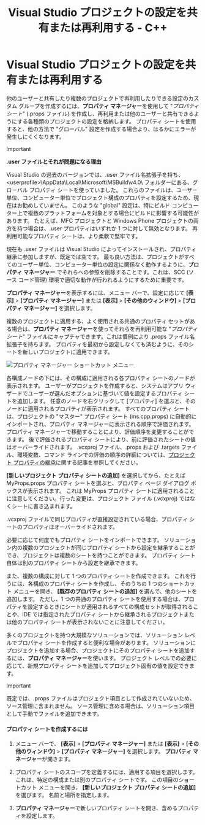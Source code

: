 ﻿---
title: Visual Studio プロジェクトの設定を共有または再利用する - C++
ms.date: 07/17/2019
helpviewer_keywords:
- project properties [C++], reusable
ms.openlocfilehash: bcf54be0531c7150c1506eb6f5dda2b5bc95161f
ms.sourcegitcommit: c123cc76bb2b6c5cde6f4c425ece420ac733bf70
ms.translationtype: HT
ms.contentlocale: ja-JP
ms.lasthandoff: 04/14/2020
ms.locfileid: "81328701"
---
# <a name="share-or-reuse-visual-studio-project-settings"></a>Visual Studio プロジェクトの設定を共有または再利用する

他のユーザーと共有したり複数のプロジェクトで再利用したりできる設定のカスタム グループを作成するには、**プロパティ マネージャー**を使用して "*プロパティ シート*" (.props ファイル) を作成し、再利用または他のユーザーと共有できるようにする各種類のプロジェクトの設定を格納します。 プロパティ シートを使用すると、他の方法で "グローバル" 設定を作成する場合より、はるかにエラーが発生しにくくなります。

> [!IMPORTANT]
> **.user ファイルとそれが問題になる理由**
>
> Visual Studio の過去のバージョンでは、.user ファイル名拡張子を持ち、\<userprofile>\AppData\Local\Microsoft\MSBuild\v4.0\ フォルダーにある、グローバル プロパティ シートを使っていました。 これらのファイルは、ユーザー単位、コンピューター単位でプロジェクト構成のプロパティを設定するため、現在はお勧めしていません。 このような "global" 設定は、特にビルド コンピューター上で複数のプラットフォームを対象とする場合にビルドに影響する可能性があります。 たとえば、MFC プロジェクトと Windows Phone プロジェクトの両方を持つ場合は、.user プロパティはいずれか 1 つに対して無効となります。 再利用可能なプロパティ シートは、より柔軟で堅牢です。
>
> 現在も .user ファイルは Visual Studio によってインストールされ、プロパティ継承に参加しますが、既定では空です。 最も良い方法は、プロジェクトがすべてのユーザー単位、コンピューター単位の設定に関係なく動作するように、**プロパティ マネージャー** でそれらへの参照を削除することです。これは、SCC (ソース コード管理) 環境で適切な動作が行われるようにするために重要です。

**プロパティ マネージャー**を表示するには、メニュー バーで、設定に応じて **[表示]**  >  **[プロパティ マネージャー]** または **[表示]**  >  **[その他のウィンドウ]**  >  **[プロパティ マネージャー]** を選択します。

複数のプロジェクトに適用する、よく使用される共通のプロパティ セットがある場合は、**プロパティ マネージャー**を使ってそれらを再利用可能な "*プロパティ シート*" ファイルにキャプチャできます。これは慣例により .props ファイル名拡張子を持ちます。 プロパティを最初から設定しなくても済むように、そのシートを新しいプロジェクトに適用できます。

![プロパティ マネージャー ショートカット メニュー](media/sharingnew.png "SharingNew")

各構成ノードの下には、その構成に適用される各プロパティ シートのノードが表示されます。 ユーザーがプロジェクトを作成すると、システムはアプリ ウィザードでユーザーが選んだオプションに基づいて値を設定するプロパティ シートを追加します。 任意のノードを右クリックして [プロパティ] を選ぶと、そのノードに適用されるプロパティが表示されます。 すべてのプロパティ シートは、プロジェクトの "マスター" プロパティ シート (ms.cpp.props) に自動的にインポートされ、プロパティ マネージャーに表示される順序で評価されます。 プロパティ マネージャーで移動することにより、評価順序を変更することができます。 後で評価されるプロパティ シートにより、前に評価されたシートの値はオーバーライドされます。 .vcxproj ファイル、.props および .targets ファイル、環境変数、コマンド ラインでの評価の順序の詳細については、[プロジェクト プロパティの継承](project-property-inheritance.md)に関する記事を参照してください。

**[新しいプロジェクト プロパティ シートの追加]** を選択してから、たとえば MyProps.props プロパティ シートを選ぶと、プロパティ ページ ダイアログ ボックスが表示されます。 これは MyProps プロパティ シートに適用されることに注意してください。行った変更は、プロジェクト ファイル (.vcxproj) ではなくシートに書き込まれます。

.vcxproj ファイルで同じプロパティが直接設定されている場合、プロパティ シートのプロパティはオーバーライドされます。

必要に応じて何度でもプロパティ シートをインポートできます。 ソリューション内の複数のプロジェクトが同じプロパティ シートから設定を継承することができ、プロジェクトは複数のシートを持つことができます。 プロパティ シート自体は別のプロパティ シートから設定を継承できます。

また、複数の構成に対して 1 つのプロパティ シートを作成できます。 これを行うには、各構成のプロパティ シートを作成し、そのうちの 1 つのショートカット メニューを開き、 **[既存のプロパティ シートの追加]** を選んで、他のシートを追加します。 ただし、1 つの共通のプロパティ シートを使用する場合は、プロパティを設定するときにシートが適用されるすべての構成セットが取得されることや、IDE では指定されたプロパティ シートから継承されるプロジェクトまたは他のプロパティ シートが表示されないことに注意してください。

多くのプロジェクトを持つ大規模なソリューションでは、ソリューション レベルでプロパティ シートを作成すると便利な場合があります。 ソリューションにプロジェクトを追加する場合、プロジェクトにそのプロパティ シートを追加するには、**プロパティ マネージャー**を使います。 プロジェクト レベルでの必要に応じて、新規プロパティ シートを追加してプロジェクト固有の値を設定できます。

> [!IMPORTANT]
> 既定では、.props ファイルはプロジェクト項目として作成されていないため、ソース管理に含まれません。 ソース管理に含める場合は、ソリューション項目として手動でファイルを追加できます。

#### <a name="to-create-a-property-sheet"></a>プロパティ シートを作成するには

1. メニュー バーで、 **[表示]**  >  **[プロパティ マネージャー]** または **[表示]**  >  **[その他のウィンドウ]**  >  **[プロパティ マネージャー]** を選択します。 **プロパティ マネージャー**が開きます。

2. プロパティ シートのスコープを定義するには、適用する項目を選択します。 これは、特定の構成または別のプロパティ シートです。 この項目のショートカット メニューを開き、 **[新しいプロジェクト プロパティ シートの追加]** を選びます。 名前と場所を指定します。

3. **プロパティ マネージャー**で新しいプロパティ シートを開き、含めるプロパティを設定します。
